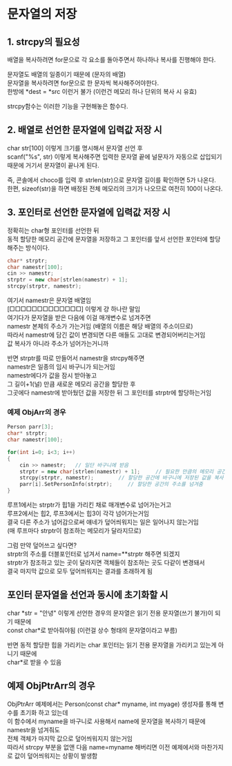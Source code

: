 # 문자열의 저장

## 1. strcpy의 필요성

배열을 복사하려면
for문으로 각 요소를 돌아주면서 하나하나 복사를 진행해야 한다.

문자열도 배열의 일종이기 때문에 (문자의 배열)  
문자열을 복사하려면 for문으로 한 문자씩 복사해주어야한다.   
한방에 \*dest = \*src 이런거 불가 (이런건 메모리 하나 단위의 복사 시 유효)  

strcpy함수는 이러한 기능을 구현해놓은 함수다.  

## 2. 배열로 선언한 문자열에 입력값 저장 시

char str[100] 이렇게 크기를 명시해서 문자열 선언 후  
scanf("%s", str) 이렇게 복사해주면 입력한 문자열 끝에 널문자가 자동으로 삽입되기 때문에
거기서 문자열이 끝나게 된다.  

즉, 콘솔에서 choco를 입력 후 strlen(str)으로 문자열 길이를 확인하면 5가 나온다.  
한편, sizeof(str)을 하면 배정된 전체 메모리의 크기가 나오므로 여전히 100이 나온다.

## 3. 포인터로 선언한 문자열에 입력값 저장 시

정확히는 char형 포인터를 선언한 뒤  
동적 할당한 메모리 공간에 문자열을 저장하고 그 포인터를 앞서 선언한 포인터에 할당해주는 방식이다.

```cpp
char* strptr;
char namestr[100];
cin >> namestr;
strptr = new char[strlen(namestr) + 1];  
strcpy(strptr, namestr);
```

여기서 namestr은 문자열 배열임  
[□□□□□□□□□□□□□] 이렇게 걍 하나란 말임  
여기다가 문자열을 받은 다음에 이걸 매개변수로 넘겨주면  
namestr 본체의 주소가 가는거임 (배열의 이름은 해당 배열의 주소이므로)    
따라서 namestr에 담긴 값이 변경되면 다른 애들도 고대로 변경되어버리는거임  
값 복사가 아니라 주소가 넘어가는거니까  

반면 strptr를 따로 만들어서 namestr을 strcpy해주면  
namestr은 일종의 임시 바구니가 되는거임  
namestr에다가 값을 잠시 받아놓고  
그 길이+1(널) 만큼 새로운 메모리 공간을 할당한 후  
그곳에다 namestr에 받아뒀던 값을 저장한 뒤 그 포인터를 strptr에 할당하는거임

### 예제 ObjArr의 경우

```cpp
Person parr[3];
char* strptr;
char namestr[100];

for(int i=0; i<3; i++)
{
    cin >> namestr;   // 일단 바구니에 받음
    strptr = new char[strlen(namestr) + 1];     // 필요한 만큼의 메모리 공간을 동적 할당
    strcpy(strptr, namestr);        // 할당한 공간에 바구니에 저장된 값을 복사
    parr[i].SetPersonInfo(strptr);     // 할당한 공간의 주소를 넘겨줌
}
```

루프1에서는 strptr가 힙1을 가리킨 채로 매개변수로 넘어가는거고  
루프2에서는 힙2, 루프3에서는 힙3이 각각 넘어가는거임  
결국 다른 주소가 넘어감으로써 얘네가 덮어씌워지는 일은 일어나지 않는거임  
(매 루프마다 strptr이 참조하는 메모리가 달라지므로)  

그럼 만약 덮어쓰고 싶다면?  
strptr의 주소를 더블포인터로 넘겨서 name=\*\*strptr 해주면 되겠지  
strptr가 참조하고 있는 곳이 달라지면 객체들이 참조하는 곳도 다같이 변경돼서  
결국 마지막 값으로 모두 덮어씌워지는 결과를 초래하게 됨  

## 포인터 문자열을 선언과 동시에 초기화할 시

char \*str = "안녕" 이렇게 선언한 경우의 문자열은 읽기 전용 문자열(쓰기 불가)이 되기 때문에  
const char\*로 받아줘야됨 (이런걸 상수 형태의 문자열이라고 부름)  

반면 동적 할당한 힙을 가리키는 char 포인터는 읽기 전용 문자열을 가리키고 있는게 아니기 때문에  
char\*로 받을 수 있음  

## 예제 ObjPtrArr의 경우

ObjPtrArr 예제에서는 Person(const char* myname, int myage) 생성자를 통해 변수를 초기화 하고 있는데  
이 함수에서 myname을 바구니로 사용해서 name에 문자열을 복사하기 때문에 namestr을 넘겨줘도  
전체 객체가 마지막 값으로 덮어씌워지지 않는거임  
따라서 strcpy 부분을 없앤 다음 name=myname 해버리면 이전 예제에서와 마찬가지로 값이 덮어씌워지는 상황이 발생함  
